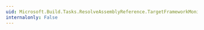 ```yaml
---
uid: Microsoft.Build.Tasks.ResolveAssemblyReference.TargetFrameworkMonikerDisplayName
internalonly: False
---
```

